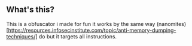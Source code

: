 ## What's this?
This is a obfuscator i made for fun it works by the same way (nanomites)[https://resources.infosecinstitute.com/topic/anti-memory-dumping-techniques/] do but it targets all instructions.
